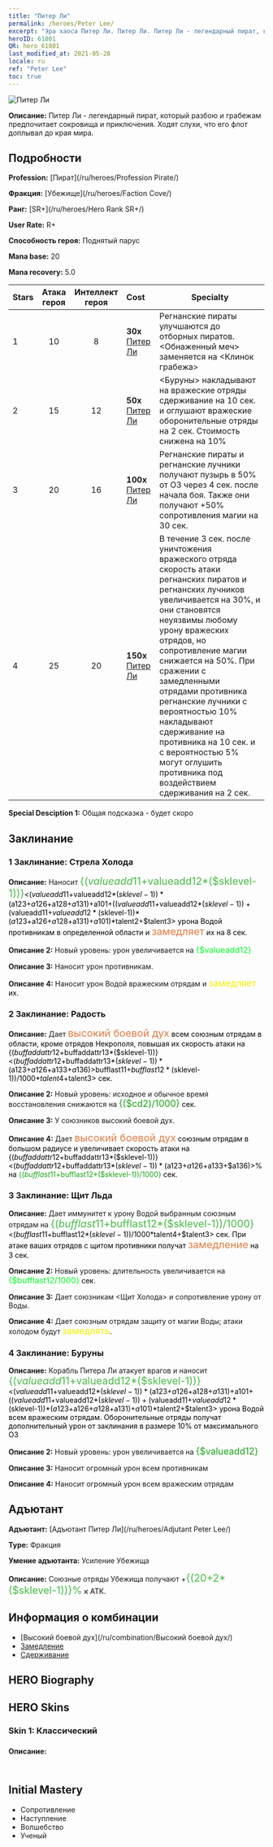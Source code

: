 ```yaml
---
title: "Питер Ли"
permalink: /heroes/Peter Lee/
excerpt: "Эра хаоса Питер Ли. Питер Ли. Питер Ли - легендарный пират, который разбою и грабежам предпочитает сокровища и приключения. Ходят слухи, что его флот доплывал до края мира."
heroID: 61801
QR: hero_61801
last_modified_at: 2021-05-28
locale: ru
ref: "Peter Lee"
toc: true
---
```

  ![Питер Ли](/images/h/h_PeterLee.jpg)

 **Описание:** Питер Ли - легендарный пират, который разбою и грабежам предпочитает сокровища и приключения. Ходят слухи, что его флот доплывал до края мира.
## Подробности
 **Profession:**  [Пират](/ru/heroes/Profession Pirate/)

 **Фракция:** [Убежище](/ru/heroes/Faction Cove/)

 **Ранг:** [SR+](/ru/heroes/Hero Rank SR+/)

 **User Rate:** R+

 **Способность героя:** Поднятый парус

 **Mana base:** 20

 **Mana recovery:** 5.0


  | Stars | Атака героя | Интеллект героя | Cost |     Specialty     |
  |---------|:---------------:|:---------------:|:--|--------------------|
  |    1    | 10 | 8 | **30x** [Питер Ли](/ItemsRU/her_397/) | Регнанские пираты улучшаются до отборных пиратов. <Обнаженный меч> заменяется на <Клинок грабежа> |
  |    2    | 15 | 12 | **50x** [Питер Ли](/ItemsRU/her_397/) | <Буруны> накладывают на вражеские отряды сдерживание на 10 сек. и оглушают вражеские оборонительные отряды на 2 сек. Стоимость снижена на 10% |
  |    3    | 20 | 16 | **100x** [Питер Ли](/ItemsRU/her_397/) | Регнанские пираты и регнанские лучники получают пузырь в 50% от ОЗ через 4 сек. после начала боя. Также они получают +50% сопротивления магии на 30 сек. |
  |    4    | 25 | 20 | **150x** [Питер Ли](/ItemsRU/her_397/) | В течение 3 сек. после уничтожения вражеского отряда скорость атаки регнанских пиратов и регнанских лучников увеличивается на 30%, и они становятся неуязвимы любому урону вражеских отрядов, но сопротивление магии снижается на 50%. При сражении с замедленными отрядами противника регнанские лучники с вероятностью 10% накладывают сдерживание на противника на 10 сек. и с вероятностью 5% могут оглушить противника под воздействием сдерживания на 2 сек. |

 **Special Desciption 1:** Общая подсказка - будет скоро

## Заклинание
### 1 Заклинание: Стрела Холода
 **Описание:** Наносит <span style="color: #48b946;font-size:20px">{($valueadd11+$valueadd12*($sklevel-1))}</span><span style="color: black"><($valueadd11+$valueadd12*($sklevel-1))*($a123+$a126+$a128+$a131)+$a101+(($valueadd11+$valueadd12*($sklevel-1))+($valueadd11+$valueadd12*($sklevel-1))*($a123+$a126+$a128+$a131)+$a101)*$talent2+$talent3> урона Водой противникам в определенной области и <span style="color: #e07c44;font-size:20px">замедляет</span><span style="color: black"> их на 8 сек.

 **Описание 2:** Новый уровень: урон увеличивается на <span style="color: #00ff22;font-size:16px">{$valueadd12}</span><span style="color: black">

 **Описание 3:** Наносит урон противникам.

 **Описание 4:** Наносит урон Водой вражеским отрядам и <span style="color: #f0f000;font-size:18px">замедляет</span><span style="color: black"> их.

### 2 Заклинание: Радость
 **Описание:** Дает <span style="color: #e07c44;font-size:20px">высокий боевой дух</span><span style="color: black"> всем союзным отрядам в области, кроме отрядов Некрополя, повышая их скорость атаки на {($buffaddattr12+$buffaddattr13*($sklevel-1))}<($buffaddattr12+$buffaddattr13*($sklevel-1))*($a123+$a126+$a133+$a136)>%. Эффект длится <span style="color: #48b946;font-size:20px">{($bufflast11+$bufflast12*($sklevel-1))/1000}</span><span style="color: black"><($bufflast11+$bufflast12*($sklevel-1))/1000*$talent4+$talent3> сек.

 **Описание 2:** Новый уровень: исходное и обычное время восстановления снижаются на <span style="color: #1ca216;font-size:18px">{($cd2)/1000}</span><span style="color: black"> сек.

 **Описание 3:** У союзников высокий боевой дух.

 **Описание 4:** Дает <span style="color: #e07c44;font-size:20px">высокий боевой дух</span><span style="color: black"> союзным отрядам в большом радиусе и увеличивает скорость атаки на {($buffaddattr12+$buffaddattr13*($sklevel-1))}<($buffaddattr12+$buffaddattr13*($sklevel-1))*($a123+$a126+$a133+$a136)>% на <span style="color: #1ca216">{($bufflast11+$bufflast12*($sklevel-1))/1000}</span><span style="color: black"> сек.

### 3 Заклинание: Щит Льда
 **Описание:** Дает иммунитет к урону Водой выбранным союзным отрядам на <span style="color: #48b946;font-size:20px">{($bufflast11+$bufflast12*($sklevel-1))/1000}</span><span style="color: black"><($bufflast11+$bufflast12*($sklevel-1))/1000*$talent4+$talent3> сек. При атаке ваших отрядов с щитом противники получат <span style="color: #e07c44;font-size:20px">замедление</span><span style="color: black"> на 3 сек.

 **Описание 2:** Новый уровень: длительность увеличивается на <span style="color: #00ff22;font-size:16px">{$bufflast12/1000}</span><span style="color: black"> сек.

 **Описание 3:** Дает союзникам <Щит Холода> и сопротивление урону от Воды.

 **Описание 4:** Дает союзным отрядам защиту от магии Воды; атаки холодом будут <span style="color: #f0f000;font-size:18px">замедлять</span><span style="color: black">.

### 4 Заклинание: Буруны
 **Описание:** Корабль Питера Ли атакует врагов и наносит <span style="color: #48b946;font-size:20px">{($valueadd11+$valueadd12*($sklevel-1))}</span><span style="color: black"><($valueadd11+$valueadd12*($sklevel-1))*($a123+$a126+$a128+$a131)+$a101+(($valueadd11+$valueadd12*($sklevel-1))+($valueadd11+$valueadd12*($sklevel-1))*($a123+$a126+$a128+$a131)+$a101)*$talent2+$talent3> урона Водой всем вражеским отрядам. Оборонительные отряды получат дополнительный урон от заклинания в размере 10% от максимального ОЗ

 **Описание 2:** Новый уровень: урон увеличивается на <span style="color: #1ca216;font-size:18px">{$valueadd12}</span><span style="color: black">

 **Описание 3:** Наносит огромный урон всем противникам

 **Описание 4:** Наносит огромный урон всем вражеским отрядам


## Адъютант

 **Адъютант:**  [Адъютант Питер Ли](/ru/heroes/Adjutant Peter Lee/) 

 **Type:**  Фракция 

 **Умение адъютанта:**  Усиление Убежища 

 **Описание:** Союзные отряды Убежища получают +<span style="color: #48b946;font-size:20px">{(20+2*($sklevel-1))}%</span><span style="color: black"> к АТК.

## Информация о комбинации

* [Высокий боевой дух](/ru/combination/Высокий боевой дух/) 
* [Замедление](/ru/combination/Замедление/) 
* [Сдерживание](/ru/combination/Сдерживание/) 

## HERO Biography

## HERO Skins
### Skin 1: **Классический**

 **Описание:** <span style="color: #ffffff;font-size:20px">На море никто нет никого быстрее моего ворона. Даже буре за ним не угнаться!</span>



## Initial Mastery
   - Сопротивление
   - Наступление
   - Волшебство
   - Ученый
